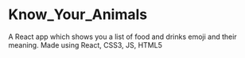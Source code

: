 # Know_Your_Animals

A React app which shows you a list of food and drinks emoji and their meaning. Made using React, CSS3, JS, HTML5
